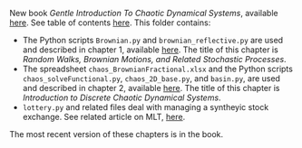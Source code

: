 New book <em>Gentle Introduction To Chaotic Dynamical Systems</em>, available <a href="https://mltechniques.com/product/ebook-gentle-introduction-to-chaotic-dynamical-systems/">here</a>. See table of contents <a href="https://github.com/VincentGranville/Stochastic-Processes/blob/master/BookChaos-TOC.pdf">here</a>. This folder contains:
<ul>
  <li> The Python scripts <code>Brownian.py</code> and <code>brownian_reflective.py</code> are used and described in chapter 1, available <a href="https://mltechniques.com/2023/02/11/random-walks-brownian-motions-and-related-stochastic-processes/">here</a>. The title of this chapter is <em>Random Walks, Brownian Motions, and Related Stochastic Processes</em>. 
  <li> The spreadsheet <code>chaos_BrownianFractional.xlsx</code> and the Python scripts <code>chaos_solveFunctional.py</code>, <code>chaos_2D_base.py</code>, and <code>basin.py</code>, are used and described in chapter 2, available <a href="https://mltechniques.com/2023/02/21/introduction-to-discrete-chaotic-dynamical-systems/">here</a>. The title of this chapter is <em>Introduction to Discrete Chaotic Dynamical Systems</em>. 
  <li> <code>lottery.py</code> and related files deal with managing a syntheyic stock exchange. See related article on MLT, <a href="https://mltblog.com/42zfGyd">here</a>.
</ul>


The most recent version of these chapters is in the book. 


